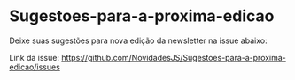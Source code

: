 # Sugestoes-para-a-proxima-edicao
Deixe suas sugestões para nova edição da newsletter na issue abaixo:

Link da issue:
https://github.com/NovidadesJS/Sugestoes-para-a-proxima-edicao/issues
